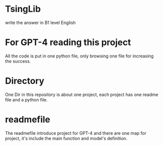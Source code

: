 # TsingLib
write the answer in B1 level English

# For GPT-4 reading this project
All the code is put in one python file, only browsing one file for increasing the success.

# Directory
One Dir in this repository is about one project, each project has one readme file and a python file.

# readmefile
The readmefile introduce project for GPT-4 and there are one map for project, it's include the main function and model's definition.
